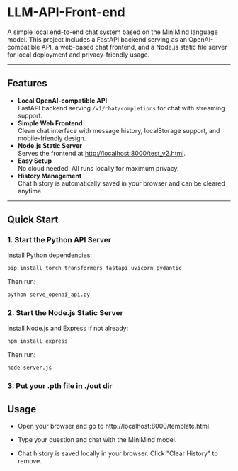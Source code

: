 # LLM-API-Front-end
A simple local end-to-end chat system based on the MiniMind language model. This project includes a FastAPI backend serving as an OpenAI-compatible API, a web-based chat frontend, and a Node.js static file server for local deployment and privacy-friendly usage.

---

## Features

- **Local OpenAI-compatible API**  
  FastAPI backend serving `/v1/chat/completions` for chat with streaming support.
- **Simple Web Frontend**  
  Clean chat interface with message history, localStorage support, and mobile-friendly design.
- **Node.js Static Server**  
  Serves the frontend at [http://localhost:8000/test_v2.html](http://localhost:8000/template.html).
- **Easy Setup**  
  No cloud needed. All runs locally for maximum privacy.
- **History Management**  
  Chat history is automatically saved in your browser and can be cleared anytime.

---
## Quick Start

### 1. Start the Python API Server

Install Python dependencies:
```bash
pip install torch transformers fastapi uvicorn pydantic
```
Then run:
```bash
python serve_openai_api.py
```
### 2. Start the Node.js Static Server
Install Node.js and Express if not already:
```bash
npm install express
```
Then run:
```bash
node server.js
```
### 3. Put your .pth file in ./out dir
## Usage
- Open your browser and go to http://localhost:8000/template.html.

- Type your question and chat with the MiniMind model.

- Chat history is saved locally in your browser. Click "Clear History" to remove.
